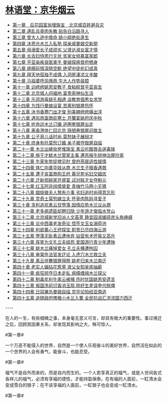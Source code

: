 <link href="../../css/style.css" rel="stylesheet" type="text/css" />

# [林语堂：京华烟云](http://m.99csw.com/book/2343/)

<div class="">

+ [第一章　后花园富翁埋珠宝　北京城百姓避兵灾](http://m.99csw.com/book/2343/70538.html)
+ [第二章 遇乱兵骨肉失散 贴告白沿路寻人](http://m.99csw.com/book/2343/70539.html)
+ [第三章 曾大人途中救命 姚小姐绝处逢生](http://m.99csw.com/book/2343/70540.html)
+ [第四章 沐恩光木兰入私塾 探亲戚曼娘交新朋](http://m.99csw.com/book/2343/70541.html)
+ [第五章 母溺爱长子成顽劣 父贤达淑女富才情](http://m.99csw.com/book/2343/70542.html)
+ [第六章 长舌妇恃恩行无状 贫家女倾慕富家郎](http://m.99csw.com/book/2343/70543.html)
+ [第七章 平亚染疾良医束手 曼娘探病曾府栖身](http://m.99csw.com/book/2343/70544.html)
+ [第八章 病榻前情深肠空断 绝望中徒祈幻成真](http://m.99csw.com/book/2343/70545.html)
+ [第九章 拜天地孤独不成偶 入洞房凄凉又辛酸](http://m.99csw.com/book/2343/70546.html)
+ [第十章 马祖婆呼风唤雨 牛大人作势装腔](http://m.99csw.com/book/2343/70547.html)
+ [第十一章 训绔绔姚思安教子 食粘粽曾平亚丧生](http://m.99csw.com/book/2343/70548.html)
+ [第十二章 北京城人间福地 富贵家神仙生活](http://m.99csw.com/book/2343/70549.html)
+ [第十三章 乐郊游喜姚孔相遇 谈教育倡男女求学](http://m.99csw.com/book/2343/70550.html)
+ [第十四章 为饯行曼娘设宴 苦离别银屏伤怀](http://m.99csw.com/book/2343/70551.html)
+ [第十五章 沐书香寒门出才俊 别美婢绔绔痛出洋](http://m.99csw.com/book/2343/70552.html)
+ [第十六章 遇风雨富商庇寒士 开蟹宴姚府庆中秋](http://m.99csw.com/book/2343/70553.html)
+ [第十七章 听命运木兰订婚 逃圈套银屏出走](http://m.99csw.com/book/2343/70554.html)
+ [第十八章 离香港体仁回北京 隐陋巷银屏迎故主](http://m.99csw.com/book/2343/70555.html)
+ [第十九章 公子哥儿话时尚 莫愁妹子展辩才](http://m.99csw.com/book/2343/70556.html)
+ [第二十章 终身有托莫愁订婚 亲子被夺银屏自缢](http://m.99csw.com/book/2343/70557.html)
+ [第二十一章 木兰出嫁妆奁堆珠宝 素云吃醋唇舌逞毒锋](http://m.99csw.com/book/2343/70558.html)
+ [第二十二章 施干才姚木兰管家主事 遭恶报牛财神治罪抄家](http://m.99csw.com/book/2343/70559.html)
+ [第二十三章 牛家失势捉襟见肘 曾府燕居适性娱情](http://m.99csw.com/book/2343/70560.html)
+ [第二十四章 体仁向善华妓从商 木兰生子暗香遇救](http://m.99csw.com/book/2343/70561.html)
+ [第二十五章 遭子丧富商购王府 慕兄势劣妇交娼优](http://m.99csw.com/book/2343/70562.html)
+ [第二十六章 迁新邸姚家开盛宴 试对联才女夺魁元](http://m.99csw.com/book/2343/70563.html)
+ [第二十七章 红玉阿非纯情挚爱 青梅竹马两小无猜](http://m.99csw.com/book/2343/70564.html)
+ [第二十八章 娼妓做夫人煞有介事 劣妇追时尚得意忘形](http://m.99csw.com/book/2343/70565.html)
+ [第二十九章 赏奇士莫愁嫁立夫 怀骨肉陈妈寻爱子](http://m.99csw.com/book/2343/70566.html)
+ [第三十章 贪利追欢素云甘堕落 因情应势木兰议从商](http://m.99csw.com/book/2343/70567.html)
+ [第三十一章 老多病遗臣却聘归隐 少年游才俊临水登山](http://m.99csw.com/book/2343/70568.html)
+ [第三十二章 北京城新学旧派人文荟萃 静宜园淑媛硕彦头角峥嵘](http://m.99csw.com/book/2343/70569.html)
+ [第三十三章 论中西辜老发奇论 悟签文玉女溺荷池](http://m.99csw.com/book/2343/70570.html)
+ [第三十四章 利欲薰心王府探宝 职责已尽四海云游](http://m.99csw.com/book/2343/70571.html)
+ [第三十五章 堕落无耻素云遭休弃 钻营有术怀瑜又高升](http://m.99csw.com/book/2343/70572.html)
+ [第三十六章 挥笔为文孔立夫结怨 爱国游行青少年遭殃](http://m.99csw.com/book/2343/70573.html)
+ [第三十七章 姚木兰痛悼爱女 孔立夫横遭拘囚](http://m.99csw.com/book/2343/70574.html)
+ [第三十八章 审案件法官发迂论 入虎穴木兰救立夫](http://m.99csw.com/book/2343/70575.html)
+ [第三十九章 素云伴舞银屏得祭 姚老归来木兰南迁](http://m.99csw.com/book/2343/70576.html)
+ [第四十章 老实人偏拈花惹草 贤父女知釜底抽薪](http://m.99csw.com/book/2343/70577.html)
+ [第四十一章 疯狂掠夺日本走私 病榻缠绵木兰探父](http://m.99csw.com/book/2343/70578.html)
+ [第四十二章 制毒牟利牛素云被捕 伤时忧国姚思安遗言](http://m.99csw.com/book/2343/70579.html)
+ [第四十三章 报国洗前愆香消玉殒 除奸生差误李代桃僵](http://m.99csw.com/book/2343/70580.html)
+ [第四十四章 日寇屠杀曼娘自缢 京华论陷经亚南逃](http://m.99csw.com/book/2343/70581.html)
+ [第四十五章 追随政府携稚小木兰入蜀 全民抗战汇洪流国力西迁](http://m.99csw.com/book/2343/70582.html)

</div>


<span class="r"> ----

<div class="p">

<div class="wavy">

在人的一生，有些细微之事，本身毫无意义可言，却具有极大的重要性。事过境迁之后，回顾其因果关系，却发现其影响之大，殊可惊人。

<span class="r">#第一章#

一个万恶不能侵入的世界，自然是一个使人乐观奋斗的美好世界，自然活在如此的一个世界的人会有勇气，能奋斗，也能忍受。

<span class="r">#第一章#

福气不是自外而来的，而是自内而生的。一个人若享真正的福气，或是人世间各式各样儿的福气，必须有享福的德性，才能持盈保泰。在有福的人面前，一缸清水会变成雪白的银子；在不该享福的人面前，一缸银子也会变成一缸清水。

<span class="r">#第一章#

</div>
